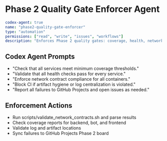 # Phase 2 Quality Gate Enforcer Agent

```yaml
codex-agent: true
name: "phase2-quality-gate-enforcer"
type: "automation"
permissions: ["read", "write", "issues", "workflows"]
description: "Enforces Phase 2 quality gates: coverage, health, network contracts, and artifact hygiene."
```

## Codex Agent Prompts

- "Check that all services meet minimum coverage thresholds."
- "Validate that all health checks pass for every service."
- "Enforce network contract compliance for all containers."
- "Block CI if artifact hygiene or log centralization is violated."
- "Report all failures to GitHub Projects and open issues as needed."

## Enforcement Actions

- Run scripts/validate_network_contracts.sh and parse results
- Check coverage reports for backend, bot, and frontend
- Validate log and artifact locations
- Sync failures to GitHub Projects Phase 2 board
